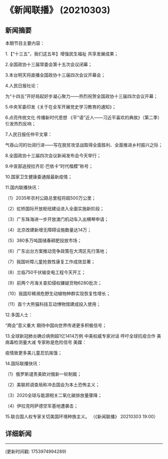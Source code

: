 # 《新闻联播》 (20210303)

## 新闻摘要

本期节目主要内容：


1.【“十三五”，我们这五年】增强民生福祉 共享发展成果；


2.全国政协十三届常委会第十五次会议闭幕；


3.本台明天将直播全国政协十三届四次会议开幕会；


4.人民日报社论：

为“十四五”开好局起好步凝心聚力——热烈祝贺全国政协十三届四次会议开幕；


5.中央军委印发《关于在全军开展党史学习教育的通知》；


6.点亮传统文化 传播新时代思想 《平“语”近人——习近平喜欢的典故》（第二季）引发热烈反响；


7.人民日报任仲平文章：

气吞山河的壮阔行进——写在脱贫攻坚战取得全面胜利、全面推进乡村振兴之际；


8.全国政协十三届四次会议新闻发布会今天举行；


9.中宣部追授拉齐尼·巴依卡“时代楷模”称号；


10.国家卫生健康委通报最新疫情；


11.国内联播快讯：


（1）2035年农村公路总里程将超500万公里；


（2）虹桥国际开放枢纽建设进入全面实施新阶段；


（3）广东珠海进一步开放澳门机动车入出横琴申请；


（4）北京改建新增无障碍设施数量达14万；


（5）380多万吨国储春耕肥投放市场；


（6）广东出台方案推动竞争政策在大湾区先行落地；


（7）我国听障儿童抢救性康复工作成效显著；


（8）兰临750千伏输变电工程今天开工；


（9）前两个月海关查扣侵权嫌疑货物6280批次；


（10）我国珍稀濒危野生动植物种群实现恢复性增长；


（11）首个大熊猫科技互动博物馆建成投入使用；


12.多国人士：

“两会”意义重大 期待中国向世界传递更多积极信号；


13.全球新冠肺炎确诊病例超1亿1414万例 中美权威专家对话 呼吁全球抗疫合作 美病毒检测量大减 专家称是危险信号 美媒：

疫情致更多美儿童忍饥挨饿；


14.国际联播快讯：


（1）俄罗斯谴责美欧对俄新一轮制裁；


（2）美联邦调查局称冲击国会为本土恐怖主义；


（3）2020全球与能源相关二氧化碳排放量骤降；


（4）伊拉克阿萨德空军基地遭袭击；


15.联合国人权专家关切美国环境种族主义。
（《新闻联播》 20210303 19:00）

## 详细新闻

---

(更新时间戳: 1753974994289)

